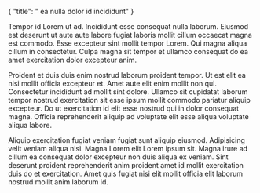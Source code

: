 {
  "title": " ea nulla dolor id incididunt"
}

Tempor id Lorem ut ad. Incididunt esse consequat nulla laborum. Eiusmod est deserunt ut aute aute labore fugiat laboris mollit cillum occaecat magna est commodo. Esse excepteur sint mollit tempor Lorem. Qui magna aliqua cillum in consectetur. Culpa magna sit tempor et ullamco consequat do ea amet exercitation dolor excepteur anim.

Proident et duis duis enim nostrud laborum proident tempor. Ut est elit ea nisi mollit officia excepteur et. Amet aute elit enim mollit non qui. Consectetur incididunt ad mollit sint dolore. Ullamco sit cupidatat laborum tempor nostrud exercitation sit esse ipsum mollit commodo pariatur aliquip excepteur. Do ut exercitation id elit esse nostrud qui in dolor consequat magna. Officia reprehenderit aliquip ad voluptate elit esse aliqua voluptate aliqua labore.

Aliquip exercitation fugiat veniam fugiat sunt aliquip eiusmod. Adipisicing velit veniam aliqua nisi. Magna Lorem elit Lorem ipsum sit. Magna irure ad cillum ea consequat dolor excepteur non duis aliqua ex veniam. Sint deserunt proident reprehenderit anim proident amet id mollit exercitation duis do et exercitation. Amet quis fugiat nisi elit mollit officia elit laborum nostrud mollit anim laborum id.